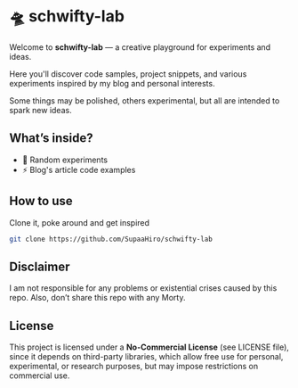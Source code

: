 # 🛸 schwifty-lab

Welcome to **schwifty-lab** — a creative playground for experiments and ideas.

Here you'll discover code samples, project snippets, and various experiments inspired by my blog and personal interests.

Some things may be polished, others experimental, but all are intended to spark new ideas.

## What’s inside?  
- 🔬 Random experiments  
- ⚡ Blog's article code examples

## How to use  

Clone it, poke around and get inspired

```bash
git clone https://github.com/SupaaHiro/schwifty-lab
```

## Disclaimer

I am not responsible for any problems or existential crises caused by this repo. Also, don’t share this repo with any Morty.

## License

This project is licensed under a **No-Commercial License** (see LICENSE file), since it depends on third-party libraries, which allow free use for personal, experimental, or research purposes, but may impose restrictions on commercial use.